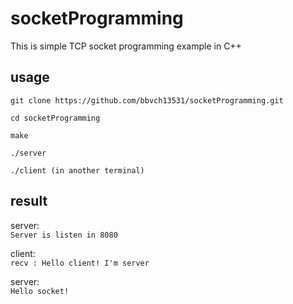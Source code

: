 # socketProgramming
This is simple TCP socket programming example in C++

## usage
```
git clone https://github.com/bbvch13531/socketProgramming.git

cd socketProgramming

make

./server

./client (in another terminal)
```

## result
server:  
`Server is listen in 8080`

client:  
`recv : Hello client! I'm server`

server:  
`Hello socket!`

